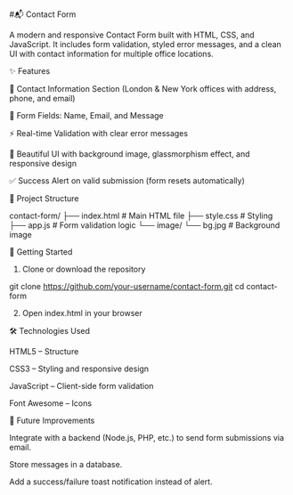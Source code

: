 #📬 Contact Form

A modern and responsive Contact Form built with HTML, CSS, and JavaScript.
It includes form validation, styled error messages, and a clean UI with contact information for multiple office locations.

✨ Features

📍 Contact Information Section (London & New York offices with address, phone, and email)

📝 Form Fields: Name, Email, and Message

⚡ Real-time Validation with clear error messages

🎨 Beautiful UI with background image, glassmorphism effect, and responsive design

✅ Success Alert on valid submission (form resets automatically)

📂 Project Structure

contact-form/
├── index.html   # Main HTML file
├── style.css    # Styling
├── app.js       # Form validation logic
└── image/
    └── bg.jpg   # Background image

🚀 Getting Started
1. Clone or download the repository
   
git clone https://github.com/your-username/contact-form.git
cd contact-form

2. Open index.html in your browser


🛠️ Technologies Used

HTML5 – Structure

CSS3 – Styling and responsive design

JavaScript – Client-side form validation

Font Awesome – Icons

📌 Future Improvements

Integrate with a backend (Node.js, PHP, etc.) to send form submissions via email.

Store messages in a database.

Add a success/failure toast notification instead of alert.
